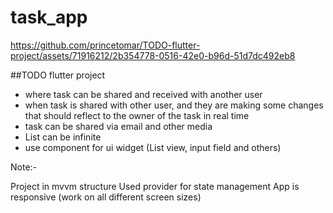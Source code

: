 # task_app


https://github.com/princetomar/TODO-flutter-project/assets/71916212/2b354778-0516-42e0-b96d-51d7dc492eb8


##TODO flutter project

- where task can be shared and received with another user
- when task is shared with other user, and they are making some changes that should reflect to the owner of the task in real time
- task can be shared via email and other media
- List can be infinite
- use component for ui widget (List view, input field and others)
 

Note:-

Project in mvvm structure
Used provider for state management
App is responsive (work on all different screen sizes)
